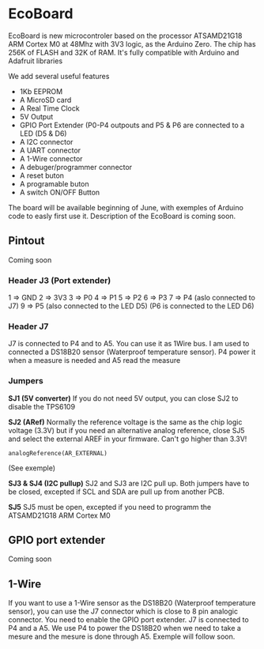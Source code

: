 # EcoBoard
EcoBoard is new microcontroler based on the processor ATSAMD21G18 ARM Cortex M0 at 48Mhz with 3V3 logic, as the Arduino Zero.
The chip has 256K of FLASH and 32K of RAM. It's fully compatible with Arduino and Adafruit libraries

We add several useful features
* 1Kb EEPROM
* A MicroSD card
* A Real Time Clock
* 5V Output
* GPIO Port Extender (P0-P4 outpouts and P5 & P6 are connected to a LED (D5 & D6)
* A I2C connector
* A UART connector
* A 1-Wire connector
* A debuger/programmer connector
* A reset buton
* A programable buton
* A switch ON/OFF Button

The board will be available beginning of June, with exemples of Arduino code to easly first use it.
Description of the EcoBoard is coming soon.

## Pintout
Coming soon

### Header J3 (Port extender)
1 => GND
2 => 3V3
3 => P0
4 => P1
5 => P2
6 => P3
7 => P4 (aslo connected to J7)
9 => P5 (also connected to the LED D5)
(P6 is connected to the LED D6)

### Header J7
J7 is connected to P4 and to A5.
You can use it as 1Wire bus. I am used to connected a DS18B20 sensor (Waterproof temperature sensor). P4 power it when a measure is needed and A5 read the measure

### Jumpers
**SJ1 (5V converter)** If you do not need 5V output, you can close SJ2 to disable the TPS6109

**SJ2 (ARef)** Normally the reference voltage is the same as the chip logic voltage (3.3V) but if you need an alternative analog reference, close SJ5 and select the external AREF in your firmware. Can't go higher than 3.3V!

```
analogReference(AR_EXTERNAL)
```
(See exemple)

**SJ3 & SJ4 (I2C pullup)**
SJ2 and SJ3 are I2C pull up. Both jumpers have to be closed, excepted if SCL and SDA are pull up from another PCB.

**SJ5**
SJ5 must be open, excepted if you need to programm the ATSAMD21G18 ARM Cortex M0

## GPIO port extender
Coming soon

## 1-Wire
If you want to use a 1-Wire sensor as the DS18B20 (Waterproof temperature sensor), you can use the J7 connector which is close to 8 pin analogic connector. You need to enable the GPIO port extender. J7 is connected to P4 and a A5. We use P4 to power the DS18B20 when we need to take a mesure and the mesure is done through A5. Exemple will follow soon.
